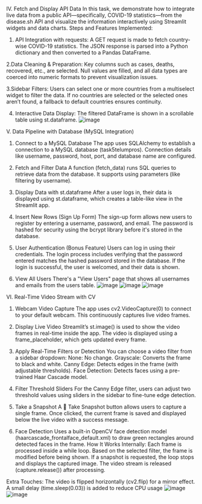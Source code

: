 
IV. Fetch and Display API Data
In this task, we demonstrate how to integrate live data from a public API—specifically, COVID-19 statistics—from the disease.sh API and visualize the information interactively using Streamlit widgets and data charts.
Steps and Features Implemented:

1. API Integration with requests:
A GET request is made to fetch country-wise COVID-19 statistics.
The JSON response is parsed into a Python dictionary and then converted to a Pandas DataFrame.

2.Data Cleaning & Preparation:
Key columns such as cases, deaths, recovered, etc., are selected.
Null values are filled, and all data types are coerced into numeric formats to prevent visualization issues.

3.Sidebar Filters:
Users can select one or more countries from a multiselect widget to filter the data.
If no countries are selected or the selected ones aren’t found, a fallback to default countries ensures continuity.

4. Interactive Data Display:
The filtered DataFrame is shown in a scrollable table using st.dataframe.
![image](https://github.com/user-attachments/assets/858bb644-8730-4efa-a292-f7e6d4b5e6fb)

V. Data Pipeline with Database (MySQL Integration)
1. Connect to a MySQL Database
The app uses SQLAlchemy to establish a connection to a MySQL database (task5telumpros).
Connection details like username, password, host, port, and database name are configured.

2. Fetch and Filter Data
A function (fetch_data) runs SQL queries to retrieve data from the database.
It supports using parameters (like filtering by username).

3. Display Data with st.dataframe
After a user logs in, their data is displayed using st.dataframe, which creates a table-like view in the Streamlit app.

4. Insert New Rows (Sign Up Form)
The sign-up form allows new users to register by entering a username, password, and email.
The password is hashed for security using the bcrypt library before it's stored in the database.

5. User Authentication (Bonus Feature)
Users can log in using their credentials.
The login process includes verifying that the password entered matches the hashed password stored in the database.
If the login is successful, the user is welcomed, and their data is shown.

6. View All Users
There's a "View Users" page that shows all usernames and emails from the users table.
![image](https://github.com/user-attachments/assets/f6dda7c1-9d89-4acb-be60-eab947a37574)
![image](https://github.com/user-attachments/assets/01f677d8-1660-4a8a-a931-badf67fb2f61)
![image](https://github.com/user-attachments/assets/a1e944fe-f77b-45e9-b850-ffa1dad160a6)

VI. Real-Time Video Stream with CV
1. Webcam Video Capture
The app uses cv2.VideoCapture(0) to connect to your default webcam.
This continuously captures live video frames.

2. Display Live Video
Streamlit’s st.image() is used to show the video frames in real-time inside the app.
The video is displayed using a frame_placeholder, which gets updated every frame.

3. Apply Real-Time Filters or Detection
You can choose a video filter from a sidebar dropdown:
None: No change.
Grayscale: Converts the frame to black and white.
Canny Edge: Detects edges in the frame (with adjustable thresholds).
Face Detection: Detects faces using a pre-trained Haar Cascade model.

4. Filter Threshold Sliders
For the Canny Edge filter, users can adjust two threshold values using sliders in the sidebar to fine-tune edge detection.

5. Take a Snapshot
A 📸 Take Snapshot button allows users to capture a single frame.
Once clicked, the current frame is saved and displayed below the live video with a success message.

6. Face Detection
Uses a built-in OpenCV face detection model (haarcascade_frontalface_default.xml) to draw green rectangles around detected faces in the frame.
How It Works Internally:
Each frame is processed inside a while loop.
Based on the selected filter, the frame is modified before being shown.
If a snapshot is requested, the loop stops and displays the captured image.
The video stream is released (capture.release()) after processing.

Extra Touches:
The video is flipped horizontally (cv2.flip) for a mirror effect.
A small delay (time.sleep(0.03)) is added to reduce CPU usage
![image](https://github.com/user-attachments/assets/edb355b3-c815-4384-9da9-55a04ac96ee4)
![image](https://github.com/user-attachments/assets/23b1db7c-8f9a-46cf-a84b-8087c1d685b7)


